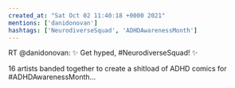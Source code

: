 ```yaml
---
created_at: "Sat Oct 02 11:40:18 +0000 2021"
mentions: ['danidonovan']
hashtags: ['NeurodiverseSquad', 'ADHDAwarenessMonth']
---
```


RT @danidonovan: ✨ Get hyped, #NeurodiverseSquad! ✨

16 artists banded together to create a shitload of ADHD comics for #ADHDAwarenessMonth…